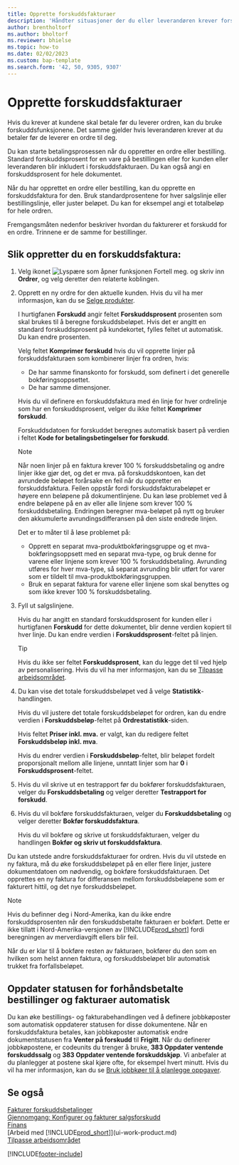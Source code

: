 ```yaml
---
title: Opprette forskuddsfakturaer
description: 'Håndter situasjoner der du eller leverandøren krever forskuddsbetaling. Bruk standardprosentene for hver salgslinje eller bestillingslinje, eller juster beløpet etter behov.'
author: brentholtorf
ms.author: bholtorf
ms.reviewer: bhielse
ms.topic: how-to
ms.date: 02/02/2023
ms.custom: bap-template
ms.search.form: '42, 50, 9305, 9307'
---
```

# Opprette forskuddsfakturaer

Hvis du krever at kundene skal betale før du leverer ordren, kan du bruke forskuddsfunksjonene. Det samme gjelder hvis leverandøren krever at du betaler før de leverer en ordre til deg.  

Du kan starte betalingsprosessen når du oppretter en ordre eller bestilling. Standard forskuddsprosent for en vare på bestillingen eller for kunden eller leverandøren blir inkludert i forskuddsfakturaen. Du kan også angi en forskuddsprosent for hele dokumentet.

Når du har opprettet en ordre eller bestilling, kan du opprette en forskuddsfaktura for den. Bruk standardprosentene for hver salgslinje eller bestillingslinje, eller juster beløpet. Du kan for eksempel angi et totalbeløp for hele ordren.  

Fremgangsmåten nedenfor beskriver hvordan du fakturerer et forskudd for en ordre. Trinnene er de samme for bestillinger.  

## Slik oppretter du en forskuddsfaktura:

1. Velg ikonet ![Lyspære som åpner funksjonen Fortell meg.](media/ui-search/search_small.png "Fortell hva du vil gjøre") og skriv inn **Ordrer**, og velg deretter den relaterte koblingen.  
2. Opprett en ny ordre for den aktuelle kunden. Hvis du vil ha mer informasjon, kan du se [Selge produkter](sales-how-sell-products.md).  

    I hurtigfanen **Forskudd** angir feltet **Forskuddsprosent** prosenten som skal brukes til å beregne forskuddsbeløpet. Hvis det er angitt en standard forskuddsprosent på kundekortet, fylles feltet ut automatisk. Du kan endre prosenten. <!--This percentage is applied to lines where the item on that line does not already specify a prepayment percentage. The prepayment percentage is only copied from the header to lines that do not copy the default prepayment percentage from the item.-->  

    Velg feltet **Komprimer forskudd** hvis du vil opprette linjer på forskuddsfakturaen som kombinerer linjer fra ordren, hvis:  

    - De har samme finanskonto for forskudd, som definert i det generelle bokføringsoppsettet.  
    - De har samme dimensjoner.  

    Hvis du vil definere en forskuddsfaktura med én linje for hver ordrelinje som har en forskuddsprosent, velger du ikke feltet **Komprimer forskudd**.  

    Forskuddsdatoen for forskuddet beregnes automatisk basert på verdien i feltet **Kode for betalingsbetingelser for forskudd**.

    > [!NOTE]
    > Når noen linjer på en faktura krever 100 % forskuddsbetaling og andre linjer ikke gjør det, og det er mva. på forskuddskontoen, kan det avrundede beløpet forårsake en feil når du oppretter en forskuddsfaktura. Feilen oppstår fordi forskuddsfakturabeløpet er høyere enn beløpene på dokumentlinjene. Du kan løse problemet ved å endre beløpene på en av eller alle linjene som krever 100 % forskuddsbetaling. Endringen beregner mva-beløpet på nytt og bruker den akkumulerte avrundingsdifferansen på den siste endrede linjen.
    >
    > Det er to måter til å løse problemet på:
    >
    > * Opprett en separat mva-produktbokføringsgruppe og et mva-bokføringsoppsett med en separat mva-type, og bruk denne for varene eller linjene som krever 100 % forskuddsbetaling. Avrunding utføres for hver mva-type, så separat avrunding blir utført for varer som er tildelt til mva-produktbokføringsgruppen.
    > * Bruk en separat faktura for varene eller linjene som skal benyttes og som ikke krever 100 % forskuddsbetaling.

3. Fyll ut salgslinjene.  

    Hvis du har angitt en standard forskuddsprosent for kunden eller i hurtigfanen **Forskudd** for dette dokumentet, blir denne verdien kopiert til hver linje. Du kan endre verdien i **Forskuddsprosent**-feltet på linjen.  

    > [!TIP]
    > Hvis du ikke ser feltet **Forskuddsprosent**, kan du legge det til ved hjelp av personalisering.  Hvis du vil ha mer informasjon, kan du se [Tilpasse arbeidsområdet](ui-personalization-user.md).

4. Du kan vise det totale forskuddsbeløpet ved å velge **Statistikk**-handlingen.

    Hvis du vil justere det totale forskuddsbeløpet for ordren, kan du endre verdien i **Forskuddsbeløp**-feltet på **Ordrestatistikk**-siden.  

    Hvis feltet **Priser inkl. mva.** er valgt, kan du redigere feltet **Forskuddsbeløp inkl. mva**.  

    Hvis du endrer verdien i **Forskuddsbeløp**-feltet, blir beløpet fordelt proporsjonalt mellom alle linjene, unntatt linjer som har **0** i **Forskuddsprosent**-feltet.  

5. Hvis du vil skrive ut en testrapport før du bokfører forskuddsfakturaen, velger du **Forskuddsbetaling** og velger deretter **Testrapport for forskudd**.  
6. Hvis du vil bokføre forskuddsfakturaen, velger du **Forskuddsbetaling** og velger deretter **Bokfør forskuddsfaktura**.  

    Hvis du vil bokføre og skrive ut forskuddsfakturaen, velger du handlingen **Bokfør og skriv ut forskuddsfaktura**.  

Du kan utstede andre forskuddsfakturaer for ordren. Hvis du vil utstede en ny faktura, må du øke forskuddsbeløpet på en eller flere linjer, justere dokumentdatoen om nødvendig, og bokføre forskuddsfakturaen. Det opprettes en ny faktura for differansen mellom forskuddsbeløpene som er fakturert hittil, og det nye forskuddsbeløpet.  

> [!NOTE]  
> Hvis du befinner deg i Nord-Amerika, kan du ikke endre forskuddsprosenten når den forskuddsbetalte fakturaen er bokført. Dette er ikke tillatt i Nord-Amerika-versjonen av [!INCLUDE[prod_short](includes/prod_short.md)] fordi beregningen av merverdiavgift ellers blir feil.  

 Når du er klar til å bokføre resten av fakturaen, bokfører du den som en hvilken som helst annen faktura, og forskuddsbeløpet blir automatisk trukket fra forfallsbeløpet.  

## Oppdater statusen for forhåndsbetalte bestillinger og fakturaer automatisk

Du kan øke bestillings- og fakturabehandlingen ved å definere jobbkøposter som automatisk oppdaterer statusen for disse dokumentene. Når en forskuddsfaktura betales, kan jobbkøposter automatisk endre dokumentstatusen fra **Venter på forskudd** til **Frigitt**. Når du definerer jobbkøpostene, er codeunits du trenger å bruke, **383 Oppdater ventende forskuddssalg** og **383 Oppdater ventende forskuddskjøp**. Vi anbefaler at du planlegger at postene skal kjøre ofte, for eksempel hvert minutt. Hvis du vil ha mer informasjon, kan du se [Bruk jobbkøer til å planlegge oppgaver](admin-job-queues-schedule-tasks.md).

## Se også

[Fakturer forskuddsbetalinger](finance-invoice-prepayments.md)  
[Gjennomgang: Konfigurer og fakturer salgsforskudd](walkthrough-setting-up-and-invoicing-sales-prepayments.md)  
[Finans](finance.md)  
[Arbeid med [!INCLUDE[prod_short](includes/prod_short.md)]](ui-work-product.md)  
[Tilpasse arbeidsområdet](ui-personalization-user.md)  


[!INCLUDE[footer-include](includes/footer-banner.md)]
